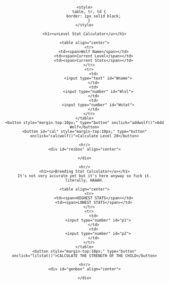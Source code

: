 <html>
<head>
	<title>level calculator</title>
	<script type="text/javascript" src="script.js"></script>
	
	<style>
		table, tr, td {
			border: 1px solid black;
		}
	</style>
	
</head>
<body align="center">

	<h1><u>Level Stat Calculator</u></h1>
	
	<table align="center">
		<tr>
			<td><span>Wolf Name</span></td>
			<td><span>Current Level</span></td>
			<td><span>Current Stats</span></td>
		</tr>
		<tr>
			<td>
				<input type="text" id="Wname">
			</td>
			<td>
				<input type="number" id="Wlvl">
			</td>
			<td>
				<input type="number" id="Wstat">
			</td>
		</tr>
	</table>
	<button style="margin-top:10px;" type="button" onclick="addwolf()">Add Wolf</button>
	<button id="cal" style="margin-top:10px;" type="button" onclick="calcwolf()">Calculate Level 20</button>
	
	<hr/>
	<div id="resbox" align="center">
	
	</div>
	
	<hr/>
	<h1><u>Breeding Stat Calculator</u></h1>
	It's not very accurate yet but it's here anyway so fuck it.
	literally, HAAAH.
	
	<table align="center">
		<tr>
			<td><span>HIGHEST STATS</span></td>
			<td><span>LOWEST STATS</span></td>
		</tr>
		<tr>
			<td>
				<input type="number" id="p1">
			</td>
			<td>
				<input type="number" id="p2">
			</td>
		</tr>
	</table>
	<button style="margin-top:10px;" type="button" onclick="lilstat()">CALCULATE THE STRENGTH OF THE CHILD</button>
	
	<hr/>
	<div id="genbox" align="center">
	
	</div>
	
</body>
</html>
